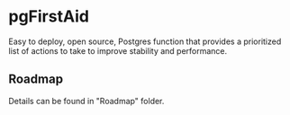 # pgFirstAid
Easy to deploy, open source, Postgres function that provides a prioritized list of actions to take to improve stability and performance.

## Roadmap
Details can be found in "Roadmap" folder.
